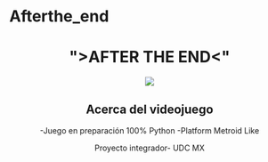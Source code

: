 # Afterthe_end
<div align="center">
<h1>">AFTER THE END<"</h1>
   <img src="https://i.imgur.com/tdTOqF6.gif">

   ## Acerca del videojuego

   -Juego en preparación 100% Python
   -Platform Metroid Like

Proyecto integrador- UDC MX
